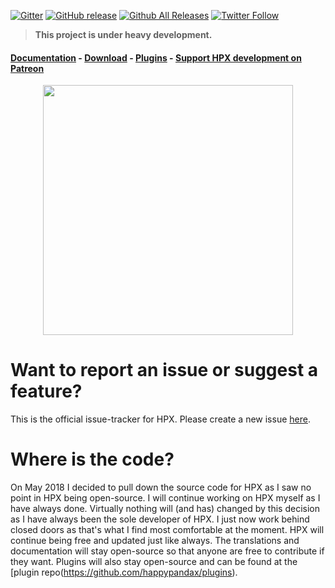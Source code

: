 [![Gitter](https://badges.gitter.im/Join%20Chat.svg)](https://gitter.im/Pewpews/happypandax?utm_source=badge&utm_medium=badge&utm_campaign=pr-badge&utm_content=badge)
[![GitHub release](https://img.shields.io/github/release/happypandax/happypandax.svg)](https://github.com/happypandax/happypandax/releases/latest)
[![Github All Releases](https://img.shields.io/github/downloads/happypandax/happypandax/total.svg)](https://github.com/happypandax/happypandax/releases)
[![Twitter Follow](https://img.shields.io/twitter/follow/pewspew.svg?style=social&label=Follow)](https://twitter.com/pewspew)

> **This project is under heavy development.**

#### [Documentation](https://happypandax.github.io/) - [Download](https://github.com/happypandax/happypandax/releases) - [Plugins](https://github.com/happypandax/plugins) - [Support HPX development on Patreon](https://www.patreon.com/twiddly)

<p align="center">
<img src="https://user-images.githubusercontent.com/11841002/32983531-4ac3fc6c-cc96-11e7-8ba4-c12d9ee0b8a8.png" width="400">
</p>

# Want to report an issue or suggest a feature?

This is the official issue-tracker for HPX. Please create a new issue [here](https://github.com/happypandax/happypandax/issues). 

# Where is the code?

On May 2018 I decided to pull down the source code for HPX as I saw no point in HPX being open-source.
I will continue working on HPX myself as I have always done. Virtually nothing will (and has) changed by this decision as I have always been the sole developer of HPX. I just now work behind closed doors as that's what I find most comfortable at the moment.
HPX will continue being free and updated just like always. The translations and documentation will stay open-source so that anyone are free to contribute if they want. Plugins will also stay open-source and can be found at the [plugin repo(https://github.com/happypandax/plugins).